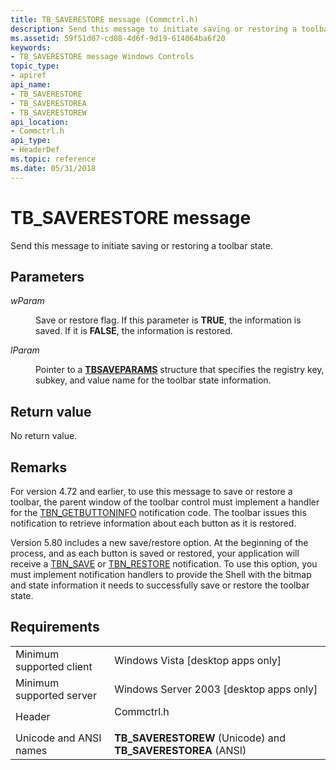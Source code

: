 ```yaml
---
title: TB_SAVERESTORE message (Commctrl.h)
description: Send this message to initiate saving or restoring a toolbar state.
ms.assetid: 59f51d07-cd08-4d6f-9d19-614064ba6f20
keywords:
- TB_SAVERESTORE message Windows Controls
topic_type:
- apiref
api_name:
- TB_SAVERESTORE
- TB_SAVERESTOREA
- TB_SAVERESTOREW
api_location:
- Commctrl.h
api_type:
- HeaderDef
ms.topic: reference
ms.date: 05/31/2018
---
```


# TB\_SAVERESTORE message

Send this message to initiate saving or restoring a toolbar state.

## Parameters

<dl> <dt>

*wParam* 
</dt> <dd>

Save or restore flag. If this parameter is **TRUE**, the information is saved. If it is **FALSE**, the information is restored.

</dd> <dt>

*lParam* 
</dt> <dd>

Pointer to a [**TBSAVEPARAMS**](/windows/win32/api/commctrl/ns-commctrl-tbsaveparamsa) structure that specifies the registry key, subkey, and value name for the toolbar state information.

</dd> </dl>

## Return value

No return value.

## Remarks

For version 4.72 and earlier, to use this message to save or restore a toolbar, the parent window of the toolbar control must implement a handler for the [TBN\_GETBUTTONINFO](tbn-getbuttoninfo.md) notification code. The toolbar issues this notification to retrieve information about each button as it is restored.

Version 5.80 includes a new save/restore option. At the beginning of the process, and as each button is saved or restored, your application will receive a [TBN\_SAVE](tbn-save.md) or [TBN\_RESTORE](tbn-restore.md) notification. To use this option, you must implement notification handlers to provide the Shell with the bitmap and state information it needs to successfully save or restore the toolbar state.

## Requirements



|                                     |                                                                                       |
|-------------------------------------|---------------------------------------------------------------------------------------|
| Minimum supported client<br/> | Windows Vista \[desktop apps only\]<br/>                                        |
| Minimum supported server<br/> | Windows Server 2003 \[desktop apps only\]<br/>                                  |
| Header<br/>                   | <dl> <dt>Commctrl.h</dt> </dl> |
| Unicode and ANSI names<br/>   | **TB\_SAVERESTOREW** (Unicode) and **TB\_SAVERESTOREA** (ANSI)<br/>             |



 

 





